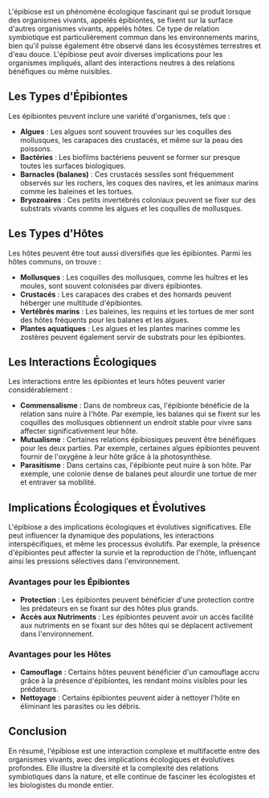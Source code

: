 L'épibiose est un phénomène écologique fascinant qui se produit lorsque des organismes vivants, appelés épibiontes, se fixent sur la surface d'autres organismes vivants, appelés hôtes. Ce type de relation symbiotique est particulièrement commun dans les environnements marins, bien qu'il puisse également être observé dans les écosystèmes terrestres et d'eau douce. L'épibiose peut avoir diverses implications pour les organismes impliqués, allant des interactions neutres à des relations bénéfiques ou même nuisibles.

## Les Types d'Épibiontes

Les épibiontes peuvent inclure une variété d'organismes, tels que :

- **Algues** : Les algues sont souvent trouvées sur les coquilles des mollusques, les carapaces des crustacés, et même sur la peau des poissons.
- **Bactéries** : Les biofilms bactériens peuvent se former sur presque toutes les surfaces biologiques.
- **Barnacles (balanes)** : Ces crustacés sessiles sont fréquemment observés sur les rochers, les coques des navires, et les animaux marins comme les baleines et les tortues.
- **Bryozoaires** : Ces petits invertébrés coloniaux peuvent se fixer sur des substrats vivants comme les algues et les coquilles de mollusques.

## Les Types d'Hôtes

Les hôtes peuvent être tout aussi diversifiés que les épibiontes. Parmi les hôtes communs, on trouve :

- **Mollusques** : Les coquilles des mollusques, comme les huîtres et les moules, sont souvent colonisées par divers épibiontes.
- **Crustacés** : Les carapaces des crabes et des homards peuvent héberger une multitude d'épibiontes.
- **Vertébrés marins** : Les baleines, les requins et les tortues de mer sont des hôtes fréquents pour les balanes et les algues.
- **Plantes aquatiques** : Les algues et les plantes marines comme les zostères peuvent également servir de substrats pour les épibiontes.

## Les Interactions Écologiques

Les interactions entre les épibiontes et leurs hôtes peuvent varier considérablement :

- **Commensalisme** : Dans de nombreux cas, l'épibionte bénéficie de la relation sans nuire à l'hôte. Par exemple, les balanes qui se fixent sur les coquilles des mollusques obtiennent un endroit stable pour vivre sans affecter significativement leur hôte.
- **Mutualisme** : Certaines relations épibiosiques peuvent être bénéfiques pour les deux parties. Par exemple, certaines algues épibiontes peuvent fournir de l'oxygène à leur hôte grâce à la photosynthèse.
- **Parasitisme** : Dans certains cas, l'épibionte peut nuire à son hôte. Par exemple, une colonie dense de balanes peut alourdir une tortue de mer et entraver sa mobilité.

## Implications Écologiques et Évolutives

L'épibiose a des implications écologiques et évolutives significatives. Elle peut influencer la dynamique des populations, les interactions interspécifiques, et même les processus évolutifs. Par exemple, la présence d'épibiontes peut affecter la survie et la reproduction de l'hôte, influençant ainsi les pressions sélectives dans l'environnement.

### Avantages pour les Épibiontes

- **Protection** : Les épibiontes peuvent bénéficier d'une protection contre les prédateurs en se fixant sur des hôtes plus grands.
- **Accès aux Nutriments** : Les épibiontes peuvent avoir un accès facilité aux nutriments en se fixant sur des hôtes qui se déplacent activement dans l'environnement.

### Avantages pour les Hôtes

- **Camouflage** : Certains hôtes peuvent bénéficier d'un camouflage accru grâce à la présence d'épibiontes, les rendant moins visibles pour les prédateurs.
- **Nettoyage** : Certains épibiontes peuvent aider à nettoyer l'hôte en éliminant les parasites ou les débris.

## Conclusion

En résumé, l'épibiose est une interaction complexe et multifacette entre des organismes vivants, avec des implications écologiques et évolutives profondes. Elle illustre la diversité et la complexité des relations symbiotiques dans la nature, et elle continue de fasciner les écologistes et les biologistes du monde entier.
